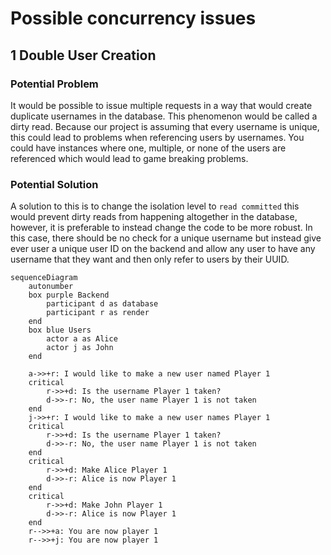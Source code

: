 # Possible concurrency issues

## 1 Double User Creation

### Potential Problem

It would be possible to issue multiple requests in a way that would create duplicate usernames in the database. This phenomenon would be called a dirty read. Because our project is assuming that every username is unique, this could lead to problems when referencing users by usernames. You could have instances where one, multiple, or none of the users are referenced which would lead to game breaking problems.

### Potential Solution

A solution to this is to change the isolation level to `read committed` this would prevent dirty reads from happening altogether in the database, however, it is preferable to instead change the code to be more robust. In this case, there should be no check for a unique username but instead give ever user a unique user ID on the backend and allow any user to have any username that they want and then only refer to users by their UUID. 

```mermaid
sequenceDiagram
    autonumber
    box purple Backend
        participant d as database
        participant r as render
    end
    box blue Users
        actor a as Alice
        actor j as John
    end

    a->>+r: I would like to make a new user named Player 1
    critical
        r->>+d: Is the username Player 1 taken?
        d->>-r: No, the user name Player 1 is not taken
    end
    j->>+r: I would like to make a new user names Player 1
    critical
        r->>+d: Is the username Player 1 taken?
        d->>-r: No, the user name Player 1 is not taken
    end
    critical
        r->>+d: Make Alice Player 1
        d->>-r: Alice is now Player 1
    end
    critical
        r->>+d: Make John Player 1
        d->>-r: Alice is now Player 1
    end
    r-->>+a: You are now player 1
    r-->>+j: You are now player 1
```
